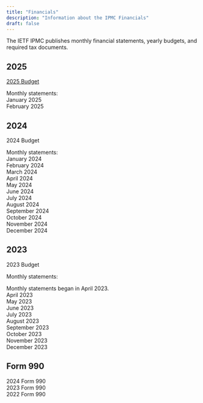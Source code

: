 ```yaml
---
title: "Financials"
description: "Information about the IPMC Financials"
draft: false
---
```


The IETF IPMC publishes monthly financial statements, yearly budgets, and required tax documents. 

## 2025

[2025 Budget](/images/ipmc-budget-2025.pdf)

Monthly statements:  
January 2025  
February 2025  

## 2024

2024 Budget

Monthly statements:  
January 2024  
February 2024  
March 2024  
April 2024  
May 2024  
June 2024  
July 2024  
August 2024  
September 2024  
October 2024  
November 2024  
December 2024  

## 2023

2023 Budget

Monthly statements:  

Monthly statements began in April 2023.  
April 2023  
May 2023  
June 2023  
July 2023  
August 2023  
September 2023  
October 2023  
November 2023  
December 2023  

## Form 990

2024 Form 990  
2023 Form 990  
2022 Form 990
